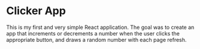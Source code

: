 # Clicker App

This is my first and very simple React application. The goal was to create an app that increments or decrements a number when the user clicks the appropriate button, and draws a random number with each page refresh.